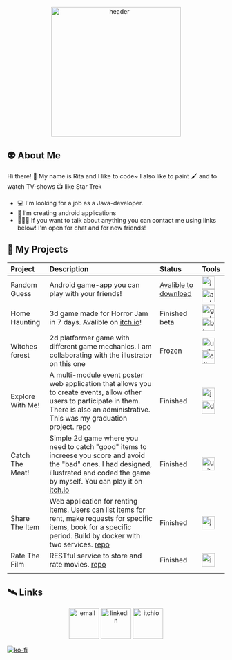 <p align="center"> <img src="https://i.ibb.co/6gsWwBk/avatar-dev.jpg" alt="header" width="300px"/> </p>


## 👽 About Me
Hi there! 👋 My name is Rita and I like to code~
I also like to paint 🖌️ and to watch TV-shows 📺 like Star Trek 

- 💻 I'm looking for a job as a Java-developer.
- 🌱 I’m creating android applications
- 🧑‍🤝‍🧑 If you want to talk about anything you can contact me using links below! I'm open for chat and for new friends! 

<!-- ![Top Langs](https://github-readme-stats.vercel.app/api/top-langs/?username=GoncharMV&hide=TeX&layout=compact) -->
 
## 👾 My Projects
| Project | Description | Status | Tools |
|:------|:---------------|:------|:------|
| Fandom Guess  |Android game-app you can play with your friends! |[Avalible to download](https://github.com/GoncharMV/Fandom_Guess)| <img src="https://cdn4.iconfinder.com/data/icons/logos-and-brands/512/181_Java_logo_logos-512.png" width=30px alt="java"/> <img src="https://upload.wikimedia.org/wikipedia/commons/thumb/c/c1/Android_Studio_icon_%282023%29.svg/1024px-Android_Studio_icon_%282023%29.svg.png" width=30px alt="android-studio"/> |
| Home Haunting  |3d game made for Horror Jam in 7 days. Avalible on [itch.io](https://grettastic.itch.io/home-haunting)! |Finished beta| <img src="https://upload.wikimedia.org/wikipedia/commons/thumb/6/6a/Godot_icon.svg/1200px-Godot_icon.svg.png" width=30px alt="godot"/> <img src="https://upload.wikimedia.org/wikipedia/commons/thumb/0/0c/Blender_logo_no_text.svg/768px-Blender_logo_no_text.svg.png?20210507122249" width=30px alt="blender"/> |
| Witches forest  |2d platformer game with different game mechanics. I am collaborating with the illustrator on this one |Frozen| <img src="https://cdn-icons-png.flaticon.com/512/5969/5969294.png" width=30px alt="unity"/> <img src="https://seeklogo.com/images/C/c-sharp-c-logo-02F17714BA-seeklogo.com.png" width=30px alt="c#"/> |
|Explore With Me! |A multi-module event poster web application that allows you to create events, allow other users to participate in them. There is also an administrative. This was my graduation project. [repo](https://github.com/GoncharMV/java-explore-with-me)|Finished | <img src="https://cdn4.iconfinder.com/data/icons/logos-and-brands/512/181_Java_logo_logos-512.png" width=30px alt="java"/> <img src="https://www.docker.com/wp-content/uploads/2022/03/Moby-logo.png" width=30px alt="docker"/>  |
| Catch The Meat! | Simple 2d game where you need to catch "good" items to increese you score and avoid the "bad" ones. I had designed, illustrated and coded the game by myself. You can play it on [itch.io](https://grettastic.itch.io/catch-the-meat) |Finished   | <img src="https://cdn-icons-png.flaticon.com/512/5969/5969294.png" width=30px alt="unity"/>  | 
|Share The Item |Web application for renting items. Users can list items for rent, make requests for specific items, book for a specific period. Build by docker with two services. [repo](https://github.com/GoncharMV/java-shareit) |Finished| <img src="https://cdn4.iconfinder.com/data/icons/logos-and-brands/512/181_Java_logo_logos-512.png" width=30px alt="java"/> |
|Rate The Film | RESTful service to store and rate movies. [repo](https://github.com/GoncharMV/java-filmorate) | Finished| <img src="https://cdn4.iconfinder.com/data/icons/logos-and-brands/512/181_Java_logo_logos-512.png" width=30px alt="java"/>|
|                 |               |           |    |

## 🛰️ Links
<p align="center">
<a href="https://mail.google.com/mail/?view=cm&source=mailto&to=gonchar.m.v.95@gmail.com" ><img src="https://img.icons8.com/color/96/000000/gmail.png" width=70px alt="email"/></a>
<a href="https://www.linkedin.com/in/gonchar-mv/" ><img src="https://img.icons8.com/color/96/000000/linkedin.png" width=70px alt="linkedin"/></a>
<a href="https://grettastic.itch.io/"><img src="https://static-00.iconduck.com/assets.00/itch-io-icon-2048x2048-i6hzclad.png" width=70px alt="itchio"/></a>
</p>

[![ko-fi](https://ko-fi.com/img/githubbutton_sm.svg)](https://ko-fi.com/O5O0KOS9T)



<!-- [![GitHub Streak](https://streak-stats.demolab.com/?user=GoncharMV)](https://git.io/streak-stats) -->
